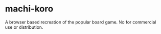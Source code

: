 # machi-koro

A browser based recreation of the popular board game. No for commercial use or distribution.
